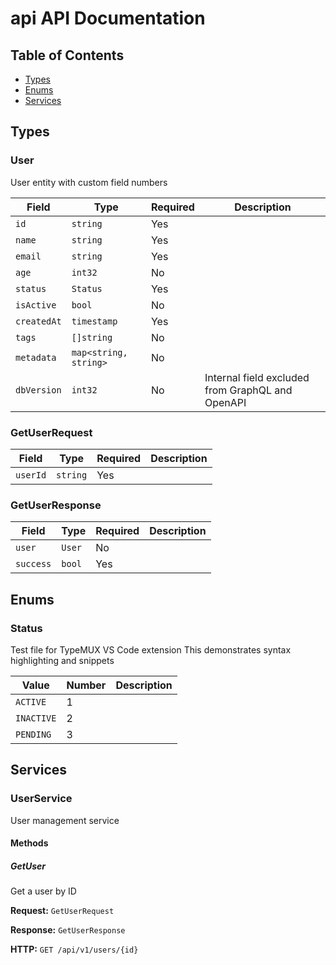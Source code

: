 # api API Documentation

## Table of Contents

- [Types](#types)
- [Enums](#enums)
- [Services](#services)

## Types

### User

User entity with custom field numbers

| Field | Type | Required | Description |
|-------|------|----------|-------------|
| `id` | `string` | Yes |  |
| `name` | `string` | Yes |  |
| `email` | `string` | Yes |  |
| `age` | `int32` | No |  |
| `status` | `Status` | Yes |  |
| `isActive` | `bool` | No |  |
| `createdAt` | `timestamp` | Yes |  |
| `tags` | `[]string` | No |  |
| `metadata` | `map<string, string>` | No |  |
| `dbVersion` | `int32` | No | Internal field excluded from GraphQL and OpenAPI |


### GetUserRequest

| Field | Type | Required | Description |
|-------|------|----------|-------------|
| `userId` | `string` | Yes |  |


### GetUserResponse

| Field | Type | Required | Description |
|-------|------|----------|-------------|
| `user` | `User` | No |  |
| `success` | `bool` | Yes |  |


## Enums

### Status

Test file for TypeMUX VS Code extension
This demonstrates syntax highlighting and snippets

| Value | Number | Description |
|-------|--------|-------------|
| `ACTIVE` | 1 |  |
| `INACTIVE` | 2 |  |
| `PENDING` | 3 |  |


## Services

### UserService

User management service

#### Methods

##### GetUser

Get a user by ID

**Request:** `GetUserRequest`

**Response:** `GetUserResponse`

**HTTP:** `GET /api/v1/users/{id}`



